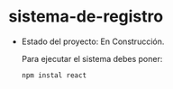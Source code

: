 <h1> sistema-de-registro </h1>

- Estado del proyecto: En Construcción.
  
  Para ejecutar el sistema debes poner:

  ```npm instal react```
